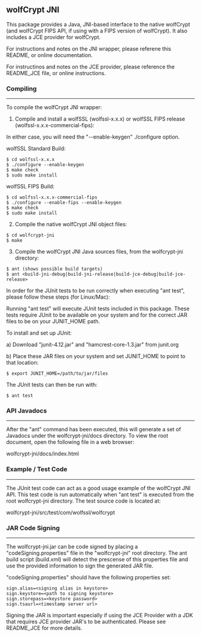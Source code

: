 
## wolfCrypt JNI

This package provides a Java, JNI-based interface to the native wolfCrypt
(and wolfCrypt FIPS API, if using with a FIPS version of wolfCrypt). It also
includes a JCE provider for wolfCrypt.

For instructions and notes on the JNI wrapper, please referene this README,
or online documentation.

For instructinos and notes on the JCE provider, please reference the
README_JCE file, or online instructions.

### Compiling
---------

To compile the wolfCrypt JNI wrapper:

1) Compile and install a wolfSSL (wolfssl-x.x.x) or wolfSSL FIPS
release (wolfssl-x.x.x-commercial-fips):

In either case, you will need the "--enable-keygen" ./configure option.

wolfSSL Standard Build:
```
$ cd wolfssl-x.x.x
$ ./configure --enable-keygen
$ make check
$ sudo make install
```

wolfSSL FIPS Build:

```
$ cd wolfssl-x.x.x-commercial-fips
$ ./configure --enable-fips --enable-keygen
$ make check
$ sudo make install
```

2) Compile the native wolfCrypt JNI object files:

```
$ cd wolfcrypt-jni
$ make
```

3) Compile the wolfCrypt JNI Java sources files, from the wolfcrypt-jni
   directory:

```
$ ant (shows possible build targets)
$ ant <build-jni-debug|build-jni-release|build-jce-debug|build-jce-release>
```

In order for the JUnit tests to be run correctly when executing "ant test",
please follow these steps (for Linux/Mac):

Running "ant test" will execute JUnit tests included in this package. These
tests require JUnit to be available on your system and for the correct JAR
files to be on your JUNIT_HOME path.

To install and set up JUnit:

a) Download "junit-4.12.jar" and "hamcrest-core-1.3.jar" from junit.org

b) Place these JAR files on your system and set JUNIT_HOME to point to
   that location:

    $ export JUNIT_HOME=/path/to/jar/files

The JUnit tests can then be run with:

```
$ ant test
```

### API Javadocs
---------

After the "ant" command has been executed, this will generate a set of
Javadocs under the wolfcrypt-jni/docs directory.  To view the root document,
open the following file in a web browser:

wolfcrypt-jni/docs/index.html

### Example / Test Code
---------

The JUnit test code can act as a good usage example of the wolfCrypt JNI
API. This test code is run automatically when "ant test" is executed from
the root wolfcrypt-jni directory.  The test source code is located at:

wolfcrypt-jni/src/test/com/wolfssl/wolfcrypt

### JAR Code Signing
---------

The wolfcrypt-jni.jar can be code signed by placing a "codeSigning.properties"
file in the "wolfcrypt-jni" root directory.  The ant build script (build.xml)
will detect the prescense of this properties file and use the provided
information to sign the generated JAR file.

"codeSigning.properties" should have the following properties set:

```
sign.alias=<signing alias in keystore>
sign.keystore=<path to signing keystore>
sign.storepass=<keystore password>
sign.tsaurl=<timestamp server url>
```

Signing the JAR is important especially if using the JCE Provider with a JDK
that requires JCE provider JAR's to be authenticated.  Please see
README_JCE for more details.

